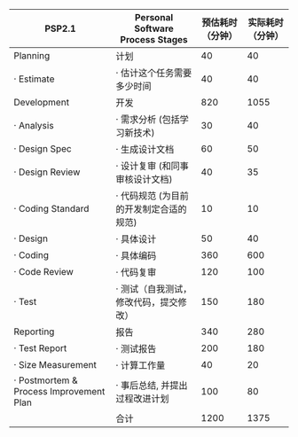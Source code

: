 | PSP2.1                                  | Personal Software Process Stages        | 预估耗时（分钟） | 实际耗时（分钟） |
| --------------------------------------- | --------------------------------------- | ---------------- | ---------------- |
| Planning                                | 计划                                    | 40               | 40               |
| · Estimate                              | · 估计这个任务需要多少时间              | 40               | 40               |
| Development                             | 开发                                    | 820              | 1055             |
| · Analysis                              | · 需求分析 (包括学习新技术)             | 30               | 40               |
| · Design Spec                           | · 生成设计文档                          | 60               | 50               |
| · Design Review                         | · 设计复审 (和同事审核设计文档)         | 40               | 35               |
| · Coding Standard                       | · 代码规范 (为目前的开发制定合适的规范) | 10               | 10               |
| · Design                                | · 具体设计                              | 50               | 40               |
| · Coding                                | · 具体编码                              | 360              | 600              |
| · Code Review                           | · 代码复审                              | 120              | 100              |
| · Test                                  | · 测试（自我测试，修改代码，提交修改）  | 150              | 180              |
| Reporting                               | 报告                                    | 340              | 280              |
| · Test Report                           | · 测试报告                              | 200              | 180              |
| · Size Measurement                      | · 计算工作量                            | 40               | 20               |
| · Postmortem & Process Improvement Plan | · 事后总结, 并提出过程改进计划          | 100              | 80               |
|                                         | 合计                                    | 1200             | 1375             |

